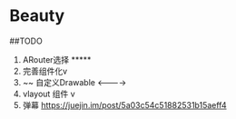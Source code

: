 # Beauty

##TODO
1. ARouter选择 *****
2. 完善组件化v
3. ~~ 自定义Drawable <---->
4. vlayout 组件 v
5. 弹幕 https://juejin.im/post/5a03c54c51882531b15aeff4

